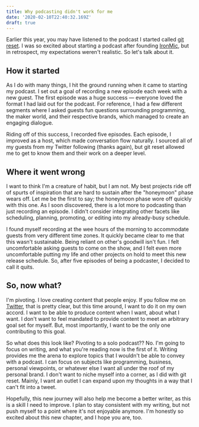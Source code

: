 ```yaml
---
title: Why podcasting didn't work for me
date: '2020-02-10T22:40:32.169Z'
draft: true
---
```


Earlier this year, you may have listened to the podcast I started called [git reset](https://gitreset.com). I was so excited about starting a podcast after founding [IronMic](https://ironmic.fm), but in retrospect, my expectations weren't realistic. So let's talk about it.

## How it started

As I do with many things, I hit the ground running when it came to starting my podcast. I set out a goal of recording a new episode each week with a new guest. The first episode was a huge success — everyone loved the format I had laid out for the podcast. For reference, I had a few different segments where I asked guests fun questions surrounding programming, the maker world, and their respective brands, which managed to create an engaging dialogue.

Riding off of this success, I recorded five episodes. Each episode, I improved as a host, which made conversation flow naturally. I sourced all of my guests from my Twitter following (thanks again), but git reset allowed me to get to know them and their work on a deeper level.

## Where it went wrong

I want to think I'm a creature of habit, but I am not. My best projects ride off of spurts of inspiration that are hard to sustain after the "honeymoon" phase wears off. Let me be the first to say; the honeymoon phase wore off quickly with this one. As I soon discovered, there is a lot more to podcasting than just recording an episode. I didn't consider integrating other facets like scheduling, planning, promoting, or editing into my already-busy schedule.

I found myself recording at the wee hours of the morning to accommodate guests from very different time zones. It quickly became clear to me that this wasn't sustainable. Being reliant on other's goodwill isn't fun. I felt uncomfortable asking guests to come on the show, and I felt even more uncomfortable putting my life and other projects on hold to meet this new release schedule. So, after five episodes of being a podcaster, I decided to call it quits.

## So, now what?

I'm pivoting. I love creating content that people enjoy. If you follow me on [Twitter](https://twitter.com/kpmdev), that is pretty clear, but this time around, I want to do it on my own accord. I want to be able to produce content when I want, about what I want. I don't want to feel mandated to provide content to meet an arbitrary goal set for myself. But, most importantly, I want to be the only one contributing to this goal.

So what does this look like? Pivoting to a solo podcast?? No. I'm going to focus on writing, and what you're reading now is the first of it. Writing provides me the arena to explore topics that I wouldn't be able to convey with a podcast. I can focus on subjects like programming, business, personal viewpoints, or whatever else I want all under the roof of my personal brand. I don't want to niche myself into a corner, as I did with git reset. Mainly, I want an outlet I can expand upon my thoughts in a way that I can't fit into a tweet.

Hopefully, this new journey will also help me become a better writer, as this is a skill I need to improve. I plan to stay consistent with my writing, but not push myself to a point where it's not enjoyable anymore. I'm honestly so excited about this new chapter, and I hope you are, too.
